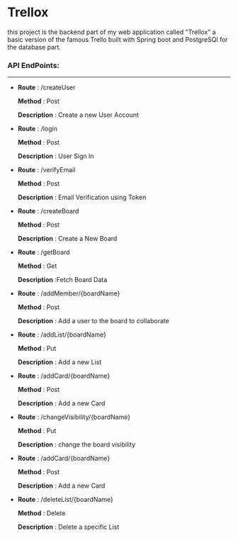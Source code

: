 # Trellox

this project is the backend part of my web application called "Trellox" a basic version of the famous Trello built with Spring boot and PostgreSQl for the database part.

### API EndPoints:
-----------------------------
- **Route** : /createUser

  **Method** : Post

  **Description** : Create a new User Account


- **Route** : /login

  **Method** : Post

  **Description** : User Sign In

- **Route** : /verifyEmail

  **Method** : Post

  **Description** : Email Verification using Token

- **Route** : /createBoard

  **Method** : Post

  **Description** : Create a New Board

- **Route** : /getBoard

  **Method** : Get

  **Description** :Fetch Board Data 

- **Route** : /addMember/{boardName}

  **Method** : Post

  **Description** : Add a user to the board to collaborate
  
- **Route** : /addList/{boardName}

  **Method** : Put

  **Description** : Add a new List
  
- **Route** : /addCard/{boardName}

  **Method** : Post

  **Description** : Add a new Card
  

- **Route** : /changeVisibility/{boardName}

  **Method** : Put

  **Description** : change the board visibility
  

- **Route** : /addCard/{boardName}

  **Method** : Post

  **Description** : Add a new Card
  

- **Route** : /deleteList/{boardName}

  **Method** : Delete

  **Description** : Delete a specific List  
